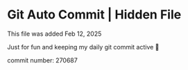 # Git Auto Commit | Hidden File

This file was added Feb 12, 2025

Just for fun and keeping my daily git commit active 🤪

commit number: 270687
